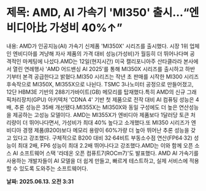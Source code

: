 # **제목: AMD, AI 가속기 'MI350' 출시…“엔비디아比 가성비 40%↑”**

  내용: AMD가 인공지능(AI) 가속기 신제품 'MI350X' 시리즈를 출시했다. 시장 1위 업체인 엔비디아를 겨냥해 자사 제품의 가격 대비 성능(가성비)가 월등히 더 뛰어나다며 공격적인 마케팅에 나섰다.AMD는 12일(현지시간) 미국 캘리포니아주 산타클라라 본사에서 열린 연례행사 'AMD 어드밴싱 AI 2025'를 통해 MI350X 시리즈를 출시하고 하반기부터 본격 공급한다고 밝혔다.MI350 시리즈는 작년 초 판매를 시작한 MI300 시리즈 후속작으로 MI350X, MI355X으로 나뉜다. TSMC 3나노미터 공정으로 만들어졌고, 12단 HBM3E 기반의 288기가바이트(GB) 메모리를 탑재했다.특히 AMD의 신규 그래픽처리장치(GPU) 아키텍처 'CDNA 4' 기반 첫 제품으로 전작 대비 AI 컴퓨팅 성능은 4배, 추론 성능은 35배 개선됐다.MI355X는 MI350X와 동일 구성에도 더 높은 연산성능을 제공하는 고성능 모델이다. AMD는 MI355X가 엔비디아 제품보다 1달러당 토큰 처리량이 더 뛰어나다면서, 가성비가 최대 40% 높다고 소개했다.또 MI350 시리즈가 엔비디아 경쟁 제품(B200)보다 메모리 용량이 60%가량 더 높아 뛰어난 추론 성능을 갖고 있다고 강조했다. 구체적으로 B200 대비 32·64비트 부동소수점 연산(FP64·32) 성능이 최대 2배, FP6 성능이 최대 2.2배 뛰어나다고 강조했다.AMD는 이와 함께 오픈 소스 AI 소프트웨어 스택 '라데온 오픈 컴퓨트7(ROCm7)'도 발표했다. AMD AI 가속기를 사용하는 개발자들이 AI 모델을 더 쉽게 만들고, 빠르게 테스트하고, 실제 서비스에 적용할 수 있도록 도와주는 소프트웨어다.

  **날짜: 2025.06.13. 오전 3:31**